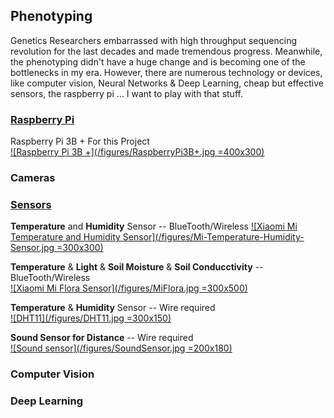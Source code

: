 ## Phenotyping
Genetics Researchers embarrassed with high throughput sequencing revolution for the last decades and made tremendous progress. Meanwhile, the phenotyping didn't have a huge change and is becoming one of the bottlenecks in my era. However, there are numerous technology or devices, like computer vision, Neural Networks & Deep Learning, cheap but effective sensors, the raspberry pi ... I want to play with that stuff.

### [Raspberry Pi](/RaspberryPi)

Raspberry Pi 3B + For this Project   
[![Raspberry Pi 3B +](/figures/RaspberryPi3B+.jpg =400x300)](/RaspberryPi)

### Cameras

### [Sensors](/Sensors)
**Temperature** and **Humidity** Sensor -- BlueTooth/Wireless
[![Xiaomi Mi Temperature and Humidity Sensor](/figures/Mi-Temperature-Humidity-Sensor.jpg =300x300) ](/Sensors/MiTemperatureHumiditySensor)

**Temperature** & **Light** & **Soil Moisture** & **Soil Conducctivity** -- BlueTooth/Wireless   
[![Xiaomi Mi Flora Sensor](/figures/MiFlora.jpg =300x500) ](/Sensors/Miflora/)

**Temperature** & **Humidity** Sensor -- Wire required  
[![DHT11](/figures/DHT11.jpg =300x150)](/Sensors/DHT11/)   

**Sound Sensor for Distance** -- Wire required   
[![Sound sensor](/figures/SoundSensor.jpg =200x180)]()  

### Computer Vision

### Deep Learning
